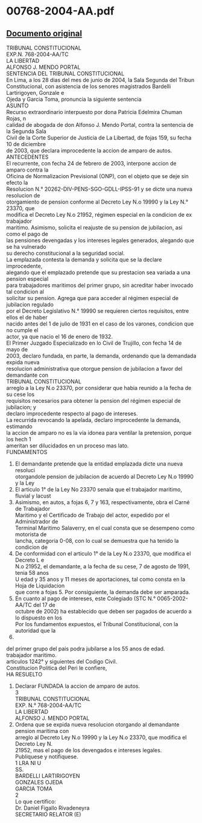 
00768-2004-AA.pdf
=================
  
[Documento original](https://tc.gob.pe/jurisprudencia/2004/00768-2004-AA.pdf)  
---  
TRIBUNAL CONSTITUCIONAL  
EXP.N. 768-2004-AA/TC  
LA LIBERTAD  
ALFONSO J. MENDO PORTAL  
SENTENCIA DEL TRIBUNAL CONSTITUCIONAL  
En Lima, a los 28 dias del mes de junio de 2004, la Sala Segunda del Tribun  
Constitucional, con asistencia de los senores magistrados Bardelli Lartirigoyen, Gonzale e  
Ojeda y Garcia Toma, pronuncia la siguiente sentencia  
ASUNTO  
Recurso extraordinario interpuesto por dona Patricia Edelmira Chuman Rojas, n  
calidad de abogada de don Alfonso J. Mendo Portal, contra la sentencia de la Segunda Sala  
Civil de la Corte Superior de Justicia de La Libertad, de fojas 159, su fecha 10 de diciembre  
de 2003, que declara improcedente la accion de amparo de autos.  
ANTECEDENTES  
El recurrente, con fecha 24 de febrero de 2003, interpone accion de amparo contra la  
Oficina de Normalizacion Previsional (ONP), con el objeto que se deje sin efecto la  
Resolucion N.° 20262-DIV-PENS-SGO-GDLL-IPSS-91 y se dicte una nueva resolucion de  
otorgamiento de pension conforme al Decreto Ley N.o 19990 y la Ley N.° 23370, que  
modifica el Decreto Ley N.o 21952, régimen especial en la condicion de ex trabajador  
maritimo. Asimismo, solicita el reajuste de su pension de jubilacion, asi como el pago de  
las pensiones devengadas y los intereses legales generados, alegando que se ha vulnerado  
su derecho constitucional a la seguridad social.  
La emplazada contesta la demanda y solicita que se la declare improcedente,  
alegando que el emplazado pretende que su prestacion sea variada a una pension especial  
para trabajadores maritimos del primer grupo, sin acreditar haber invocado tal condicion al  
solicitar su pension. Agrega que para acceder al régimen especial de jubilacion regulado  
por el Decreto Legislativo N.° 19990 se requieren ciertos requisitos, entre ellos el de haber  
nacido antes del 1 de julio de 1931 en el caso de los varones, condicion que no cumple el  
actor, ya que nacio el 16 de enero de 1932.  
El Primer Juzgado Especializado en lo Civil de Trujillo, con fecha 14 de mayo de  
2003, declaro fundada, en parte, la demanda, ordenando que la demandada expida nueva  
resolucion administrativa que otorgue pension de jubilacion a favor del demandante con  
TRIBUNAL CONSTITUCIONAL  
arreglo a la Ley N.o 23370, por considerar que habia reunido a la fecha de su cese los  
requisitos necesarios para obtener la pension del régimen especial de jubilacion; y  
declaro improcedente respecto al pago de intereses.  
La recurrida revocando la apelada, declaro improcedente la demanda, estimando  
la accion de amparo no es la via idonea para ventilar la pretension, porque los hech 1  
ameritan ser dilucidados en un proceso mas lato.  
FUNDAMENTOS  
1. El demandante pretende que la entidad emplazada dicte una nueva resoluci  
otorgandole pension de jubilacion de acuerdo al Decreto Ley N.o 19990 y la Ley  
2. El articulo 1° de la Ley No 23370 senala que el trabajador maritimo, fluvial y lacust  
3. Asimismo, en autos, a fojas 6, 7 y 163, respectivamente, obra el Carné de Trabajador  
Maritimo y el Certificado de Trabajo del actor, expedido por el Administrador de  
Terminal Maritimo Salaverry, en el cual consta que se desempeno como motorista de  
lancha, categoria 0-08, con lo cual se demuestra que ha tenido la condicion de  
4. De conformidad con el articulo 1° de la Ley N.o 23370, que modifica el Decreto L e  
N.o 21952, el demandante, a la fecha de su cese, 7 de agosto de 1991, tenia 58 anos  
U edad y 35 anos y 11 meses de aportaciones, tal como consta en la Hoja de Liquidacion  
que corre a fojas 5. Por consiguiente, la demanda debe ser amparada.  
5. En cuanto al pago de intereses, este Colegiado (STC N.° 0065-2002-AA/TC del 17 de  
octubre de 2002) ha establecido que deben ser pagados de acuerdo a lo dispuesto en los  
Por los fundamentos expuestos, el Tribunal Constitucional, con la autoridad que la  
23370.  
del primer grupo del pais podra jubilarse a los 55 anos de edad.  
trabajador maritimo.  
articulos 1242° y siguientes del Codigo Civil.  
Constitucion Politica del Peri le confiere,  
HA RESUELTO  
1. Declarar FUNDADA la accion de amparo de autos.  
3  
TRIBUNAL CONSTITUCIONAL  
EXP. N.° 768-2004-AA/TC  
LA LIBERTAD  
ALFONSO J. MENDO PORTAL  
2. Ordena que se expida nueva resolucion otorgando al demandante pension maritima con  
arreglo al Decreto Ley N.o 19990 y la Ley N.o 23370, que modifica el Decreto Ley N.  
21952, mas el pago de los devengados e intereses legales.  
Publiquese y notifiquese.  
1 LRA Nl U  
SS.  
BARDELLI LARTIRIGOYEN  
GONZALES OJEDA  
GARCIA TOMA  
2  
Lo que certifico:  
Dr. Daniel Figallo Rivadeneyra  
SECRETARIO RELATOR (E)